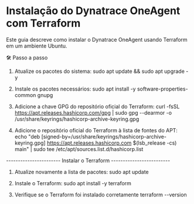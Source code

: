 # Instalação do Dynatrace OneAgent com Terraform
Este guia descreve como instalar o Dynatrace OneAgent usando Terraform em um ambiente Ubuntu.


🛠️ Passo a passo

1. Atualize os pacotes do sistema:
sudo apt update && sudo apt upgrade -y


2. Instale os pacotes necessários:
sudo apt install -y software-properties-common gnupg

3. Adicione a chave GPG do repositório oficial do Terraform:
curl -fsSL https://apt.releases.hashicorp.com/gpg | sudo gpg --dearmor -o /usr/share/keyrings/hashicorp-archive-keyring.gpg

4. Adicione o repositório oficial do Terraform à lista de fontes do APT:
echo "deb [signed-by=/usr/share/keyrings/hashicorp-archive-keyring.gpg] https://apt.releases.hashicorp.com $(lsb_release -cs) main" | sudo tee /etc/apt/sources.list.d/hashicorp.list


----------------------- Instalar o Terraform -------------------------

1. Atualize novamente a lista de pacotes:
sudo apt update


2. Instale o Terraform:
sudo apt install -y terraform

3. Verifique se o Terraform foi instalado corretamente
terraform --version




